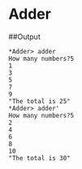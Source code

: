 # Adder


##Output

```
*Adder> adder
How many numbers?5
1
3
5
7
9
"The total is 25"
*Adder> adder'
How many numbers?5
2
4
6
8
10
"The total is 30"
```

